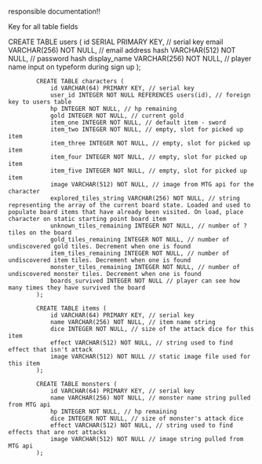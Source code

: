 responsible documentation!!

Key for all table fields

CREATE TABLE users (
                id SERIAL PRIMARY KEY, // serial key
                email VARCHAR(256) NOT NULL, // email address
                hash VARCHAR(512) NOT NULL, // password hash
                display_name VARCHAR(256) NOT NULL, // player name input on typeform during sign up
            );

            CREATE TABLE characters (
                id VARCHAR(64) PRIMARY KEY, // serial key
                user_id INTEGER NOT NULL REFERENCES users(id), // foreign key to users table
                hp INTEGER NOT NULL, // hp remaining
                gold INTEGER NOT NULL, // current gold
                item_one INTEGER NOT NULL, // default item - sword
                item_two INTEGER NOT NULL, // empty, slot for picked up item
                item_three INTEGER NOT NULL, // empty, slot for picked up item
                item_four INTEGER NOT NULL, // empty, slot for picked up item
                item_five INTEGER NOT NULL, // empty, slot for picked up item
                image VARCHAR(512) NOT NULL, // image from MTG api for the character
                explored_tiles_string VARCHAR(256) NOT NULL, // string representing the array of the current board state. Loaded and used to populate board items that have already been visited. On load, place character on static starting point board item
                unknown_tiles_remaining INTEGER NOT NULL, // number of ? tiles on the board
                gold_tiles_remaining INTEGER NOT NULL, // number of undiscovered gold tiles. Decrement when one is found
                item_tiles_remaining INTEGER NOT NULL, // number of undiscovered item tiles. Decrement when one is found
                monster_tiles_remaining INTEGER NOT NULL, // number of undiscovered monster tiles. Decrement when one is found
                boards_survived INTEGER NOT NULL // player can see how many times they have survived the board
            );

            CREATE TABLE items (
                id VARCHAR(64) PRIMARY KEY, // serial key
                name VARCHAR(256) NOT NULL, // item name string
                dice INTEGER NOT NULL, // size of the attack dice for this item
                effect VARCHAR(512) NOT NULL, // string used to find effect that isn't attack
                image VARCHAR(512) NOT NULL // static image file used for this item
            );

            CREATE TABLE monsters (
                id VARCHAR(64) PRIMARY KEY, // serial key
                name VARCHAR(256) NOT NULL, // monster name string pulled from MTG api
                hp INTEGER NOT NULL, // hp remaining
                dice INTEGER NOT NULL, // size of monster's attack dice
                effect VARCHAR(512) NOT NULL, // string used to find effects that are not attacks
                image VARCHAR(512) NOT NULL // image string pulled from MTG api
            );